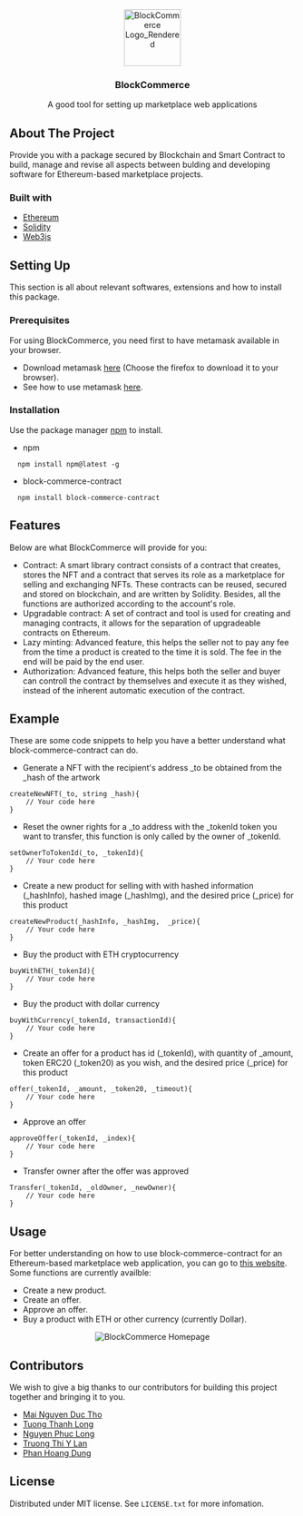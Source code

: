 <div id="top"></div>
<div align="center">
  <img src="https://i.ibb.co/xHDbBM5/Block-Commerce-Logo-Rendered.png" alt="BlockCommerce Logo_Rendered" width="100" height = "100">
  <h3>BlockCommerce</h3>
	<p>A good tool for setting up marketplace web applications</p>
</div>

<!-- ABOUT THE PROJECT -->
## About The Project
Provide you with a package secured by Blockchain and Smart Contract to build, manage and revise all aspects between bulding and developing software for Ethereum-based marketplace projects.

### Built with
* [Ethereum](https://ethereum.org/en/)
* [Solidity](https://docs.soliditylang.org/en/v0.8.10/)
* [Web3js](https://web3js.readthedocs.io/en/v1.5.2/)
<!-- <p align="right">(<a href="#top">back to top</a>)</p> -->

## Setting Up
This section is all about relevant softwares, extensions and how to install this package.
### Prerequisites
For using BlockCommerce, you need first to have metamask available in your browser.
</br>
- Download metamask [here](https://metamask.io/download.html) (Choose the firefox to download it to your browser).
- See how to use metamask [here](https://metamask.io/faqs.html).
### Installation
Use the package manager [npm](https://docs.npmjs.com/) to install.
- npm
```
  npm install npm@latest -g
```
- block-commerce-contract
```
  npm install block-commerce-contract
```

<!-- FEATURES -->
## Features
Below are what BlockCommerce will provide for you:
- Contract: A smart library contract consists of a contract that creates, stores the NFT and a contract that serves its role as a marketplace for selling and exchanging NFTs. These contracts can be reused, secured and stored on blockchain, and are written by Solidity. Besides, all the functions are authorized according to the account's role. 
- Upgradable contract: A set of contract and tool is used for creating and managing contracts, it allows for the separation of upgradeable contracts on Ethereum.
- Lazy minting: Advanced feature, this helps the seller not to pay any fee from the time a product is created to the time it is sold. The fee in the end will be paid by the end user.
- Authorization: Advanced feature, this helps both the seller and buyer can controll the contract by themselves and execute it as they wished, instead of the inherent automatic execution of the contract.

<!-- Example -->
## Example
These are some code snippets to help you have a better understand what block-commerce-contract can do.
- Generate a NFT with the recipient's address _to be obtained from the _hash of the artwork
```
createNewNFT(_to, string _hash){
	// Your code here
}
```
- Reset the owner rights for a _to address with the _tokenId token you want to transfer, this function is only called by the owner of _tokenId.
```
setOwnerToTokenId(_to, _tokenId){
	// Your code here
}
```
- Create a new product for selling with with hashed information (_hashInfo), hashed image (_hashImg), and the desired price (_price) for this product
```
createNewProduct(_hashInfo, _hashImg,  _price){
	// Your code here
}
```
- Buy the product with ETH cryptocurrency
```
buyWithETH(_tokenId){
	// Your code here
}
```
- Buy the product with dollar currency
```
buyWithCurrency(_tokenId, transactionId){
	// Your code here
}
```
- Create an offer for a product has id (_tokenId), with quantity of _amount, token ERC20 (_token20) as you wish, and the desired price (_price) for this product
```
offer(_tokenId, _amount, _token20, _timeout){
	// Your code here
}
```
- Approve an offer
```
approveOffer(_tokenId, _index){
	// Your code here
}
```
- Transfer owner after the offer was approved
```
Transfer(_tokenId, _oldOwner, _newOwner){
	// Your code here
}
```
<!-- Usage -->
## Usage
For better understanding on how to use block-commerce-contract for an Ethereum-based marketplace web application, you can go to [this website](https://blockcommerce.herokuapp.com/products).
Some functions are currently availble:
- Create a new product.
- Create an offer.
- Approve an offer.
- Buy a product with ETH or other currency (currently Dollar).

<div align="center">
	<img src="https://i.ibb.co/6rZL0j9/Block-Commerce-Logo-homepage.png" alt="BlockCommerce Homepage" border="0">
</div>


<!-- Contributors -->
## Contributors
We wish to give a big thanks to our contributors for building this project together and bringing it to you.
- [Mai Nguyen Duc Tho](https://github.com/Thomg102)
- [Tuong Thanh Long](https://github.com/longtuongthanh)
- [Nguyen Phuc Long](https://github.com/Sportaholic-21)
- [Truong Thi Y Lan](https://github.com/ylantt)
- [Phan Hoang Dung](https://github.com/PhanHoangDung)

<!-- LICENSE -->
## License
Distributed under MIT license. See `LICENSE.txt` for more infomation.
